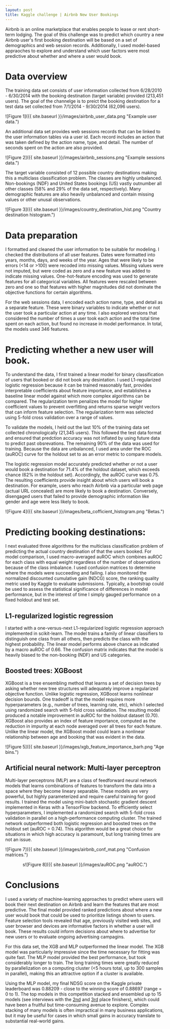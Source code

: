 ```yaml
---
layout: post
title: Kaggle challenge | Airbnb New User Bookings
---
```


Airbnb is an online marketplace that enables people to lease or rent short-term lodging.  The goal of this challenge was to predict which country a new Airbnb user's first booking destination will be based on a set of demographics and web session records. Additionally, I used model-based appraoches to explore and understand which user factors were most predictive about whether and where a user would book.

# Data overview

The training data set consists of user information collected from 6/28/2010 - 6/30/2014 with the booking destination (target variable) provided (213,451 users).  The goal of the channelge is to preict the booking destination for a test data set collected from 7/1/2014 - 9/30/2014 (62,096 users).  

![Figure 1]({{ site.baseurl }}/images/airbnb_user_data.png "Example user data.")

An additional data set provides web sessions records that can be linked to the user information tables via a user id.  Each record includes an action that was taken defined by the action name, type, and detail.  The number of seconds spent on the action are also provided.  

![Figure 2]({{ site.baseurl }}/images/airbnb_sessions.png "Example sessions data.")

The target variable consisted of 12 possible country destinations making this a multiclass classification problem.  The classes are highly unbalanced.  Non-bookings (NDF) and United States bookings (US) vastly outnumber all other classes (58% and 29% of the data set, respectively).  Many demographic features are also heavily unbalanced and contain missing values or other unusal observations.

![Figure 3]({{ site.baseurl }}/images/country_destination_hist.png "Country destination histogram.")

# Data preparation

I formatted and cleaned the user information to be suitable for modeling.  I checked the distributions of all user features.  Dates were formatted into years, months, days, and weeks of the year.  Ages that were likely to be errors (<14 or >100) were recoded into missing values.  Missing values were not imputed, but were coded as zero and a new feature was added to indicate missing values.  One-hot-feature encoding was used to generate features for all categorical variables.  All features were rescaled between zero and one so that features with higher magnitudes did not dominate the objective functions for certain algorithms.  

For the web sessions data, I encoded each action name, type, and detail as a separate feature.  These were binary variables to indicate whether or not the user took a particular action at any time.  I also explored versions that considered the number of times a user took each action and the total time spent on each action, but found no increase in model performance.  In total, the models used 346 features.


# Predicting whether a new user will book.

To understand the data, I first trained a linear model for binary classification of users that booked or did not book any desintation.  I used L1-regularized logistic regression because it can be trained reasonably fast, provides  interpretable coefficients about feature importance, and establishes a baseline linear model against which more complex algorithms can be compared.  The regularization term penalizes the model for higher coefficient values to prevent overfitting and returns sparse weight vectors that can inform feature selection.  The regularization term was selected using 5-fold cross validation over a range of values.

To validate the models, I held out the last 10% of the training data set collected chronologically (21,345 users).  This followed the test data format and ensured that predction accuracy was not inflated by using future data to predict past obsrevations.  The remaining 90% of the data was used for training.  Because the data are unbalanced, I used area under the ROC (auROC) curve for the holdout set to as an error metric to compare models.

The logistic regression model accurately predicted whether or not a user would book a destination for 71.4% of the holdout dataset, which exceeds chance (62% in the holdout set).  Accordingly, the auROC curve was 0.75.  The resulting coefficients provide insight about which users will book a destination. For example, users who reach Airbnb via a particular web page (actual URL concealed) are more likely to book a destination.  Conversely, disengaged users that failed to provide demographic information like gender and age were less likely to book.  

![Figure 4]({{ site.baseurl }}/images/beta_cofficient_histogram.png "Betas.")


# Predicting booking destinations: 

I next evaluated three algorithms for the multiclass classification problem of predicting the actual country destination of that the users booked.  For model comparison, I used macro-averaged auROC which combines auROC for each class with equal weight regardless of the number of observations because of the class imbalance.  I used confusion matrices to determine where the models were succeeding and failing. I also monitored the normalized discounted cumulative gain (NDCG) score, the ranking quality metric used by Kaggle to evaluate submissions. Typically, a bootstrap could be used to assess the statistical significance of differences in model performance, but in the interest of time I simply gauged performance on a fixed holdout and test set.  

## L1-regularized logistic regression
I started with a one-versus-next L1-regularized logistic regression approach implemented in scikit-learn.  The model trains a family of linear classifiers to distinguish one class from all others, then predicts the class with the highest probability.  The linear model performs above chance as indicated by a macro auROC of 0.66.  The confusion matrix indicates that the model is heavily biased to the non-booking (NDF) and US categories.  

## Boosted trees: XGBoost
XGBoost is a tree ensembling method that learns a set of decision trees by asking whether new tree structures will adequately improve a regularized objective function. Unlike logistic regression, XGBoost learns nonlinear decision bounds.  One tradeoff is that the model requires more hyperparameters (e.g., number of trees, learning rate, etc), which I selected using randomized search with 5-fold cross validation.  The resulting model  produced a notable improvement in auROC for the holdout dataset (0.70). XGBoost also provides an index of feature importance, computed as the reduction in impurity at each node averaged over all trees for each feature.  Unlike the linear model, the XGBoost model could learn a nonlinear relationship between age and booking that was evident in the data.

![Figure 5]({{ site.baseurl }}/images/xgb_feature_importance_barh.png "Age bins.")

## Artificial neural network: Multi-layer perceptron
Multi-layer perceptrons (MLP) are a class of feedforward neural network models that learns combinations of features to transform the data into a space where they become lineary separable.  These models are very powerful, but  highly parameterized and require careful training for good results.  I trained the model using mini-batch stochastic gradient descent implemented in Keras with a TensorFlow backend.  To efficiently select hyperparameters, I implemented a randomized search with 5-fold cross validation in parallel on a high-performance computing cluster.  The trained network outperformed both logistic regression and boosted trees on the holdout set (auROC = 0.74).  This algorithm would be a great choice for situations in which high accuracy is paramount, but long training times are not an issue.  

![Figure 7]({{ site.baseurl }}/images/airbnb_conf_mat.png "Confusion matrices.")

<p align="center">
    s![Figure 8]({{ site.baseurl }}/images/auROC.png "auROC.")
</p>


# Conclusions

I used a variety of machine-learning approaches to predict where users will book their next destination on Airbnb and learn the features that are most predictive.  The final model provided ranked predictions about where a new user would book that could be used to prioritize listings shown to users.  Feature selection tools revealed that age, previously visited web sites, and user browser and devices are informative factors in whether a user will book.  These results could inform decisions about where to advertise for new users or to evaluate ongoing advertising campagins.

For this data set, the XGB and MLP outperformed the linear model.  The XGB model was particularly impressive since the time necessary for fitting was quite fast.  The MLP model provided the best performance, but took considerably longer to train.  The long training times were greatly reduced by parallelization on a computing cluster (<5 hours total, up to 300 samples in parallel), making this an attractive option if a cluster is available.

Using the MLP model, my final NDSG score on the Kaggle private leaderboard was 0.88209 - close to the winning score of 0.88697 (range = 0 to 1).  The top models in this competition stacked and ensembled up to 15 models (see interviews with the [2nd](http://blog.kaggle.com/2016/03/17/airbnb-new-user-bookings-winners-interview-2nd-place-keiichi-kuroyanagi-keiku/) and [3rd](http://blog.kaggle.com/2016/03/07/airbnb-new-user-bookings-winners-interview-3rd-place-sandro-vega-pons/) place finishers), which could have been a fruitful but time-consuming avenue to explore.  Complex stacking of many models is often impractical in many business applications, but it may be useful for cases in which small gains in accuracy translate to substantial real-world gains.













